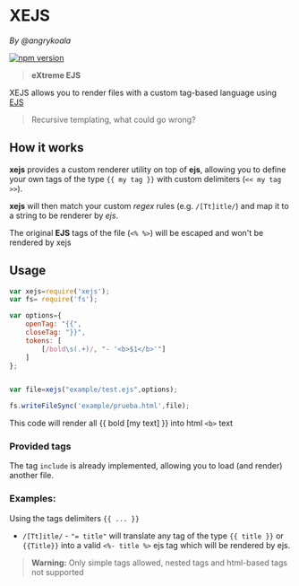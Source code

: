 XEJS
====
_By @angrykoala_

[![npm version](https://badge.fury.io/js/xejs.svg)](https://badge.fury.io/js/xejs)

>**eXtreme EJS**

XEJS allows you to render files with a custom tag-based language using [EJS](https://github.com/mde/ejs)

> Recursive templating, what could go wrong?

## How it works
**xejs** provides a custom renderer utility on top of **ejs**, allowing you to define your own tags of the type `{{ my tag }}` with custom delimiters (`<< my tag >>`).

**xejs** will then match your custom _regex_ rules (e.g. `/[Tt]itle/`) and map it to a string to be renderer by _ejs_.

The original **EJS** tags of the file (`<% %>`) will be escaped and won't be rendered by xejs


## Usage
```js
var xejs=require('xejs');
var fs= require('fs');

var options={
    openTag: "{{",
    closeTag: "}}",
    tokens: [
        [/bold\s(.+)/, "- '<b>$1</b>'"]
    ]
};


var file=xejs("example/test.ejs",options);

fs.writeFileSync('example/prueba.html',file);
```

This code will render all {{ bold [my text] }} into html `<b>` text

### Provided tags
The tag `include` is already implemented, allowing you to load (and render) another file.

### Examples:
Using the tags delimiters `{{ ... }}`

* `/[Tt]itle/` - `"= title"` will translate any tag of the type `{{ title }}` or `{{Title}}` into a valid `<%- title %>` ejs tag which will be rendered by ejs.



>**Warning:** Only simple tags allowed, nested tags and html-based tags not supported
